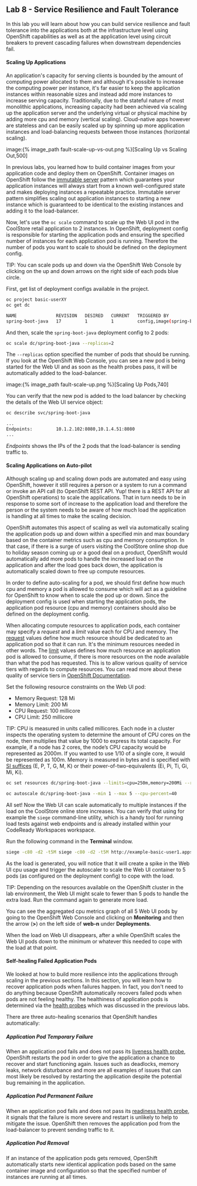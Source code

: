 ## Lab 8 - Service Resilience and Fault Tolerance

In this lab you will learn about how you can build service resilience and fault tolerance into 
the applications both at the infrastructure level using OpenShift capabilities as well as 
at the application level using circuit breakers to prevent cascading failures when 
downstream dependencies fail.

#### Scaling Up Applications

An application's capacity for serving clients is bounded by the amount of computing power 
allocated to them and although it's possible to increase the computing power per instance, 
it's far easier to keep the application instances within reasonable sizes and 
instead add more instances to increase serving capacity. Traditionally, due to 
the stateful nature of most monolithic applications, increasing capacity had been achieved 
via scaling up the application server and the underlying virtual or physical machine by adding 
more cpu and memory (vertical scaling). Cloud-native apps however are stateless and can be 
easily scaled up by spinning up more application instances and load-balancing requests 
between those instances (horizontal scaling).

image:{% image_path fault-scale-up-vs-out.png %}[Scaling Up vs Scaling Out,500]

In previous labs, you learned how to build container images from your application code and 
deploy them on OpenShift. Container images on OpenShift follow the 
[immutable server](https://martinfowler.com/bliki/ImmutableServer.html) pattern which guarantees 
your application instances will always start from a known well-configured state and makes 
deploying instances a repeatable practice. Immutable server pattern simplifies scaling out 
application instances to starting a new instance which is guaranteed to be identical to the 
existing instances and adding it to the load-balancer.

Now, let's use the `oc scale` command to scale up the Web UI pod in the CoolStore retail 
application to 2 instances. In OpenShift, deployment config is responsible for starting the 
application pods and ensuring the specified number of instances for each application pod 
is running. Therefore the number of pods you want to scale to should be defined on the 
deployment config.

TIP: You can scale pods up and down via the OpenShift Web Console by clicking on the up and 
down arrows on the right side of each pods blue circle.

First, get list of deployment configs available in the project.

```bash
oc project basic-userXY
oc get dc

NAME               REVISION   DESIRED   CURRENT   TRIGGERED BY
spring-boot-java   17         1         1         config,image(spring-boot-java:latest)

```

And then, scale the `spring-boot-java` deployment config to 2 pods:

```bash
oc scale dc/spring-boot-java --replicas=2
```

The `--replicas` option specified the number of pods that should be running. If you look 
at the OpenShift Web Console, you can see a new pod is being started for the Web UI and as soon 
as the health probes pass, it will be automatically added to the load-balancer.

image:{% image_path fault-scale-up.png %}[Scaling Up Pods,740]

You can verify that the new pod is added to the load balancer by checking the details of the 
Web UI service object:

```bash
oc describe svc/spring-boot-java

...
Endpoints:         10.1.2.102:8080,10.1.4.51:8080
...
```

*_Endpoints_* shows the IPs of the 2 pods that the load-balancer is sending traffic to.


#### Scaling Applications on Auto-pilot

Although scaling up and scaling down pods are automated and easy using OpenShift, however it still 
requires a person or a system to run a command or invoke an API call (to OpenShift REST API. Yup! there
is a REST API for all OpenShift operations) to scale the applications. That in turn needs to be in response 
to some sort of increase to the application load and therefore the person or the system needs to be aware of 
how much load the application is handling at all times to make the scaling decision.

OpenShift automates this aspect of scaling as well via automatically scaling the application pods up 
and down within a specified min and max boundary based on the container metrics such as cpu and memory 
consumption. In that case, if there is a surge of users visiting the CoolStore online shop due to 
holiday season coming up or a good deal on a product, OpenShift would automatically add more pods to 
handle the increased load on the application and after the load goes back down, the application is automatically scaled down to free up compute resources.

In order to define auto-scaling for a pod, we should first define how much cpu and memory a pod is 
allowed to consume which will act as a guideline for OpenShift to know when to scale the pod up or 
down. Since the deployment config is used when starting the application pods, the application pod resource 
(cpu and memory) containers should also be defined on the deployment config.

When allocating compute resources to application pods, each container may specify a *request*
and a *limit* value each for CPU and memory. The 
[request](https://docs.openshift.com/container-platform/3.11/dev_guide/compute_resources.html#dev-memory-requests)
values define how much resource should be dedicated to an application pod so that it can run. It's 
the minimum resources needed in other words. The 
[limit](https://docs.openshift.com/container-platform/3.11/dev_guide/compute_resources.html#dev-memory-limits) values 
defines how much resource an application pod is allowed to consume, if there is more resources 
on the node available than what the pod has requested. This is to allow various quality of service 
tiers with regards to compute resources. You can read more about these quality of service tiers 
in [OpenShift Documentation](https://docs.openshift.com/container-platform/3.11/dev_guide/compute_resources.html#quality-of-service-tiers).

Set the following resource constraints on the Web UI pod:

* Memory Request: 128 Mi
* Memory Limit: 200 Mi
* CPU Request: 100 millicore
* CPU Limit: 250 millicore

TIP: CPU is measured in units called millicores. Each node in a cluster inspects the 
operating system to determine the amount of CPU cores on the node, then multiplies 
that value by 1000 to express its total capacity. For example, if a node has 2 cores, 
the node’s CPU capacity would be represented as 2000m. If you wanted to use 1/10 of 
a single core, it would be represented as 100m. Memory is measured in 
bytes and is specified with [SI suffices](https://docs.openshift.com/container-platform/3.11/dev_guide/compute_resources.html#dev-compute-resources) 
(E, P, T, G, M, K) or their power-of-two-equivalents (Ei, Pi, Ti, Gi, Mi, Ki).

```bash
oc set resources dc/spring-boot-java --limits=cpu=250m,memory=200Mi --requests=cpu=100m,memory=128Mi
```

```bash
oc autoscale dc/spring-boot-java --min 1 --max 5 --cpu-percent=40
```

All set! Now the Web UI can scale automatically to multiple instances if the load on the CoolStore 
online store increases. You can verify that using for example the `siege` command-line utility, which 
is a handy tool for running load tests against web endpoints and is already 
installed within your CodeReady Workspaces workspace. 

Run the following command in the **Terminal** window.

```bash
siege -c80 -d2 -t5M siege -c80 -d2 -t5M http://example-basic-user1.apps.devonfw2-a868.openshiftworkshop.com/load
```

As the load is generated, you will notice that it will create a spike in the 
Web UI cpu usage and trigger the autoscaler to scale the Web UI container to 5 pods (as configured 
on the deployment config) to cope with the load.

TIP: Depending on the resources available on the OpenShift cluster in the lab environment, 
the Web UI might scale to fewer than 5 pods to handle the extra load. Run the command again 
to generate more load.

You can see the aggregated cpu metrics graph of all 5 Web UI pods by going to the OpenShift Web Console and clicking on 
**Monitoring** and then the arrow (**>**) on the left side of **web-n** under **Deployments**.

When the load on Web UI disappears, after a while OpenShift scales the Web UI pods down to the minimum 
or whatever this needed to cope with the load at that point.

#### Self-healing Failed Application Pods

We looked at how to build more resilience into the applications through scaling in the 
previous sections. In this section, you will learn how to recover application pods when 
failures happen. In fact, you don't need to do anything because OpenShift automatically 
recovers failed pods when pods are not feeling healthy. The healthiness of application pods is determined via the 
[health probes](https://docs.openshift.com/container-platform/3.11/dev_guide/application_health.html#container-health-checks-using-probes) 
which was discussed in the previous labs.

There are three auto-healing scenarios that OpenShift handles automatically:

##### Application Pod Temporary Failure
When an application pod fails and does not pass its 
[liveness health probe](https://docs.openshift.com/container-platform/3.11/dev_guide/application_health.html#container-health-checks-using-probes),  
OpenShift restarts the pod in order to give the application a chance to recover and start functioning 
again. Issues such as deadlocks, memory leaks, network disturbance and more are all examples of issues 
that can most likely be resolved by restarting the application despite the potential bug remaining in the 
application.

##### Application Pod Permanent Failure
When an application pod fails and does not pass its 
[readiness health probe](https://docs.openshift.com/container-platform/3.11/dev_guide/application_health.html#container-health-checks-using-probes), 
it signals that the failure is more severe and restart is unlikely to help to mitigate the issue. OpenShift then 
removes the application pod from the load-balancer to prevent sending traffic to it.

##### Application Pod Removal
If an instance of the application pods gets removed, OpenShift automatically 
starts new identical application pods based on the same container image and configuration so that the 
specified number of instances are running at all times.